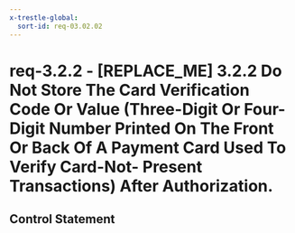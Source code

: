 ```yaml
---
x-trestle-global:
  sort-id: req-03.02.02
---
```


# req-3.2.2 - \[REPLACE_ME\] 3.2.2 Do Not Store The Card Verification Code Or Value (Three-Digit Or Four-Digit Number Printed On The Front Or Back Of A Payment Card Used To Verify Card-Not- Present Transactions) After Authorization.

## Control Statement
